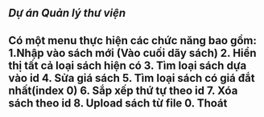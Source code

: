 _____Dự án Quản lý thư viện_____
---------------------------------------------
Có một menu thực hiện các chức năng bao gồm:
<br>1.Nhập vào sách mới (Vào cuối dãy sách)
2. Hiển thị tất cả loại sách hiện có
3. Tìm loại sách dựa vào id 
4. Sửa giá sách
5. Tìm loại sách có giá đắt nhất(index 0)
6. Sắp xếp thứ tự theo id 
7. Xóa sách theo id
8. Upload sách từ file
0. Thoát
---------------------------------------------

